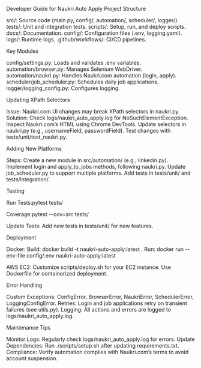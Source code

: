 Developer Guide for Naukri Auto Apply
Project Structure

src/: Source code (main.py, config/, automation/, scheduler/, logger/).
tests/: Unit and integration tests.
scripts/: Setup, run, and deploy scripts.
docs/: Documentation.
config/: Configuration files (.env, logging.yaml).
logs/: Runtime logs.
.github/workflows/: CI/CD pipelines.

Key Modules

config/settings.py: Loads and validates .env variables.
automation/browser.py: Manages Selenium WebDriver.
automation/naukri.py: Handles Naukri.com automation (login, apply).
scheduler/job_scheduler.py: Schedules daily job applications.
logger/logging_config.py: Configures logging.

Updating XPath Selectors

Issue: Naukri.com UI changes may break XPath selectors in naukri.py.
Solution:
Check logs/naukri_auto_apply.log for NoSuchElementException.
Inspect Naukri.com’s HTML using Chrome DevTools.
Update selectors in naukri.py (e.g., usernameField, passwordField).
Test changes with tests/unit/test_naukri.py.



Adding New Platforms

Steps:
Create a new module in src/automation/ (e.g., linkedin.py).
Implement login and apply_to_jobs methods, following naukri.py.
Update job_scheduler.py to support multiple platforms.
Add tests in tests/unit/ and tests/integration/.



Testing

Run Tests:pytest tests/


Coverage:pytest --cov=src tests/


Update Tests: Add new tests in tests/unit/ for new features.

Deployment

Docker:
Build: docker build -t naukri-auto-apply:latest .
Run: docker run --env-file config/.env naukri-auto-apply:latest


AWS EC2:
Customize scripts/deploy.sh for your EC2 instance.
Use Dockerfile for containerized deployment.



Error Handling

Custom Exceptions: ConfigError, BrowserError, NaukriError, SchedulerError, LoggingConfigError.
Retries: Login and job applications retry on transient failures (see utils.py).
Logging: All actions and errors are logged to logs/naukri_auto_apply.log.

Maintenance Tips

Monitor Logs: Regularly check logs/naukri_auto_apply.log for errors.
Update Dependencies: Run ./scripts/setup.sh after updating requirements.txt.
Compliance: Verify automation complies with Naukri.com’s terms to avoid account suspension.


